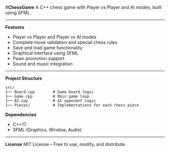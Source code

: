 

#**ChessGame**
A C++ chess game with Player vs Player and AI modes, built using SFML.

---

**Features**

* Player vs Player and Player vs AI modes
* Complete move validation and special chess rules
* Save and load game functionality
* Graphical interface using SFML
* Pawn promotion support
* Sound and music integration

---

**Project Structure**

```
src/
├── Board.cpp        # Game board logic  
├── Game.cpp         # Main game loop  
├── AI.cpp           # AI opponent logic  
├── Pieces/          # Implementations for each chess piece
```

**Dependencies**

* C++17
* SFML (Graphics, Window, Audio)

---
**License**
MIT License – Free to use, modify, and distribute.
